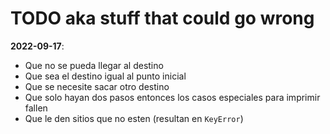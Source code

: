 # TODO aka stuff that could go wrong

**2022-09-17**:
- Que no se pueda llegar al destino
- Que sea el destino igual al punto inicial
- Que se necesite sacar otro destino
- Que solo hayan dos pasos entonces los casos especiales para imprimir fallen
- Que le den sitios que no esten (resultan en `KeyError`)
